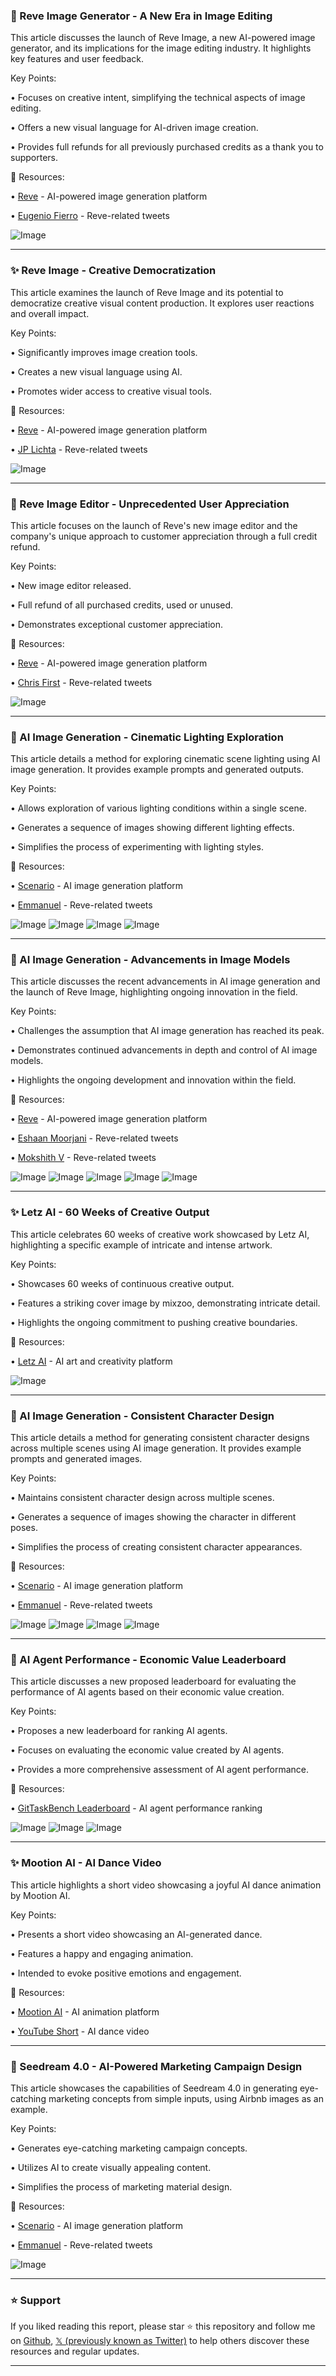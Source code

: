 ### 🚀 Reve Image Generator - A New Era in Image Editing

This article discusses the launch of Reve Image, a new AI-powered image generator, and its implications for the image editing industry.  It highlights key features and user feedback.

Key Points:

•  Focuses on creative intent, simplifying the technical aspects of image editing.


•  Offers a new visual language for AI-driven image creation.


•  Provides full refunds for all previously purchased credits as a thank you to supporters.


🔗 Resources:

• [Reve](https://x.com/reve) - AI-powered image generation platform

• [Eugenio Fierro](https://x.com/EugenioFierro3) - Reve-related tweets

![Image](https://pbs.twimg.com/ext_tw_video_thumb/1967720358095605760/pu/img/dmTqSuFtkgVxNswo.jpg)

---

### ✨ Reve Image - Creative Democratization

This article examines the launch of Reve Image and its potential to democratize creative visual content production. It explores user reactions and overall impact.

Key Points:

•  Significantly improves image creation tools.


•  Creates a new visual language using AI.


•  Promotes wider access to creative visual tools.


🔗 Resources:

• [Reve](https://x.com/reve) - AI-powered image generation platform

• [JP Lichta](https://x.com/jplichta) - Reve-related tweets

![Image](https://pbs.twimg.com/amplify_video_thumb/1967640293689397252/img/yOBn7ZVw5-aec8ya.jpg)

---

### 🚀 Reve Image Editor -  Unprecedented User Appreciation

This article focuses on the launch of Reve's new image editor and the company's unique approach to customer appreciation through a full credit refund.

Key Points:

•  New image editor released.


•  Full refund of all purchased credits, used or unused.


•  Demonstrates exceptional customer appreciation.


🔗 Resources:

• [Reve](https://x.com/reve) - AI-powered image generation platform

• [Chris First](https://x.com/chrisfirst) - Reve-related tweets

![Image](https://pbs.twimg.com/amplify_video_thumb/1967640293689397252/img/yOBn7ZVw5-aec8ya.jpg)

---

### 🤖 AI Image Generation - Cinematic Lighting Exploration

This article details a method for exploring cinematic scene lighting using AI image generation.  It provides example prompts and generated outputs.

Key Points:

•  Allows exploration of various lighting conditions within a single scene.


•  Generates a sequence of images showing different lighting effects.


•  Simplifies the process of experimenting with lighting styles.


🔗 Resources:

• [Scenario](https://x.com/Scenario_gg) - AI image generation platform

• [Emmanuel](https://x.com/emmanuel_2m) -  Reve-related tweets


![Image](https://pbs.twimg.com/media/G00TVySWAAACXNK?format=jpg&name=360x360)
![Image](https://pbs.twimg.com/media/G00TZIpWcAAwHIK?format=jpg&name=small)
![Image](https://pbs.twimg.com/media/G00TgsVWcAAKiza?format=jpg&name=360x360)
![Image](https://pbs.twimg.com/media/G00TlhxWIAEmQB2?format=jpg&name=360x360)

---

### 🤖 AI Image Generation -  Advancements in Image Models

This article discusses the recent advancements in AI image generation and the launch of Reve Image, highlighting ongoing innovation in the field.

Key Points:

•  Challenges the assumption that AI image generation has reached its peak.


•  Demonstrates continued advancements in depth and control of AI image models.


•  Highlights the ongoing development and innovation within the field.


🔗 Resources:

• [Reve](https://x.com/reve) - AI-powered image generation platform

• [Eshaan Moorjani](https://x.com/eshaan_moorjani) - Reve-related tweets

• [Mokshith V](https://x.com/mokshith_v) - Reve-related tweets


![Image](https://pbs.twimg.com/media/G06ERSbbIAA0GCL?format=jpg&name=small)
![Image](https://pbs.twimg.com/media/G06ER3WboAA210c?format=jpg&name=small)
![Image](https://pbs.twimg.com/media/G06ESaeaEAEucPE?format=jpg&name=small)
![Image](https://pbs.twimg.com/media/G06ES9TbYAEMNDI?format=jpg&name=small)
![Image](https://pbs.twimg.com/amplify_video_thumb/1967640293689397252/img/yOBn7ZVw5-aec8ya?format=jpg&name=240x240)

---

### ✨ Letz AI - 60 Weeks of Creative Output

This article celebrates 60 weeks of creative work showcased by Letz AI, highlighting a specific example of intricate and intense artwork.

Key Points:

•  Showcases 60 weeks of continuous creative output.


•  Features a striking cover image by mixzoo, demonstrating intricate detail.


•  Highlights the ongoing commitment to pushing creative boundaries.


🔗 Resources:

• [Letz AI](https://x.com/letz_ai) - AI art and creativity platform


![Image](https://pbs.twimg.com/media/G04Sz7NXQAA9lWJ?format=jpg&name=small)

---

### 🤖 AI Image Generation - Consistent Character Design

This article details a method for generating consistent character designs across multiple scenes using AI image generation. It provides example prompts and generated images.


Key Points:

•  Maintains consistent character design across multiple scenes.


•  Generates a sequence of images showing the character in different poses.


•  Simplifies the process of creating consistent character appearances.


🔗 Resources:

• [Scenario](https://x.com/Scenario_gg) - AI image generation platform

• [Emmanuel](https://x.com/emmanuel_2m) - Reve-related tweets


![Image](https://pbs.twimg.com/media/G00UmVkWwAEcAve?format=jpg&name=360x360)
![Image](https://pbs.twimg.com/media/G00UqorXgAAZcZc?format=jpg&name=360x360)
![Image](https://pbs.twimg.com/media/G00UvYQXwAAKzm9?format=jpg&name=360x360)
![Image](https://pbs.twimg.com/media/G00UwLEWUAA-ufX?format=jpg&name=360x360)

---

### 🤖 AI Agent Performance - Economic Value Leaderboard

This article discusses a new proposed leaderboard for evaluating the performance of AI agents based on their economic value creation.

Key Points:

•  Proposes a new leaderboard for ranking AI agents.


•  Focuses on evaluating the economic value created by AI agents.


•  Provides a more comprehensive assessment of AI agent performance.


🔗 Resources:

• [GitTaskBench Leaderboard](https://gittaskbench.github.io/#/leaderboard) -  AI agent performance ranking


![Image](https://pbs.twimg.com/media/G01jA97aQAANmmr?format=jpg&name=small)
![Image](https://pbs.twimg.com/media/G01kUOVbwAA3Dyb?format=jpg&name=360x360)
![Image](https://pbs.twimg.com/media/G01kYQRaUAAhLF3?format=jpg&name=900x900)

---

### ✨ Mootion AI - AI Dance Video

This article highlights a short video showcasing a joyful AI dance animation by Mootion AI.


Key Points:

•  Presents a short video showcasing an AI-generated dance.


•  Features a happy and engaging animation.


•  Intended to evoke positive emotions and engagement.


🔗 Resources:

• [Mootion AI](https://x.com/Mootion_AI) - AI animation platform

• [YouTube Short](https://youtube.com/shorts/LVUhnbq) - AI dance video


---

### 🤖 Seedream 4.0 - AI-Powered Marketing Campaign Design

This article showcases the capabilities of Seedream 4.0 in generating eye-catching marketing concepts from simple inputs, using Airbnb images as an example.

Key Points:

•  Generates eye-catching marketing campaign concepts.


•  Utilizes AI to create visually appealing content.


•  Simplifies the process of marketing material design.


🔗 Resources:

• [Scenario](https://x.com/Scenario_gg) - AI image generation platform

• [Emmanuel](https://x.com/emmanuel_2m) -  Reve-related tweets


![Image](https://pbs.twimg.com/media/G0y23QNWoAA98xk?format=jpg&name=small)


---

### ⭐️ Support

If you liked reading this report, please star ⭐️ this repository and follow me on [Github](https://github.com/Drix10), [𝕏 (previously known as Twitter)](https://x.com/DRIX_10_) to help others discover these resources and regular updates.

---